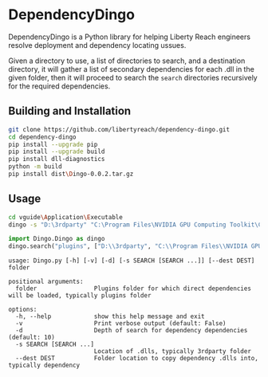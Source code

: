 # DependencyDingo

DependencyDingo is a Python library for helping Liberty Reach engineers resolve deployment and dependency locating ussues.

Given a directory to use, a list of directories to search, and a destination directory, it will gather a list of secondary dependencies for each .dll in the given folder, then it will proceed to search the `search` directories recursively for the required dependencies.

## Building and Installation

```bash
git clone https://github.com/libertyreach/dependency-dingo.git
cd dependency-dingo
pip install --upgrade pip
pip install --upgrade build 
pip install dll-diagnostics
python -m build
pip install dist\Dingo-0.0.2.tar.gz
```

## Usage

```bash
cd vguide\Application\Executable
dingo -s "D:\3rdparty" "C:\Program Files\NVIDIA GPU Computing Toolkit\CUDA\v10.1\bin" -v --dest dependency plugins

```

```python
import Dingo.Dingo as dingo
dingo.search("plugins", ["D:\\3rdparty", "C:\\Program Files\\NVIDIA GPU Computing Toolkit\\CUDA\\v10.1\\bin"], "dependency", 15, True)
```
```
usage: Dingo.py [-h] [-v] [-d] [-s SEARCH [SEARCH ...]] [--dest DEST] folder

positional arguments:
  folder                Plugins folder for which direct dependencies will be loaded, typically plugins folder

options:
  -h, --help            show this help message and exit
  -v                    Print verbose output (default: False)
  -d                    Depth of search for dependency dependencies (default: 10)
  -s SEARCH [SEARCH ...]
                        Location of .dlls, typically 3rdparty folder
  --dest DEST           Folder location to copy dependency .dlls into, typically dependency
```
